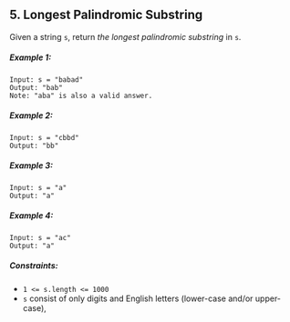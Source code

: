## 5. Longest Palindromic Substring

Given a string ```s```, return *the longest palindromic substring* in ```s```.

##### Example 1:
```
Input: s = "babad"
Output: "bab"
Note: "aba" is also a valid answer.
```
##### Example 2:
```
Input: s = "cbbd"
Output: "bb"
```
##### Example 3:
```
Input: s = "a"
Output: "a"
```
##### Example 4:
```
Input: s = "ac"
Output: "a"
```

##### Constraints:

* ```1 <= s.length <= 1000```
* ```s``` consist of only digits and English letters (lower-case and/or upper-case),